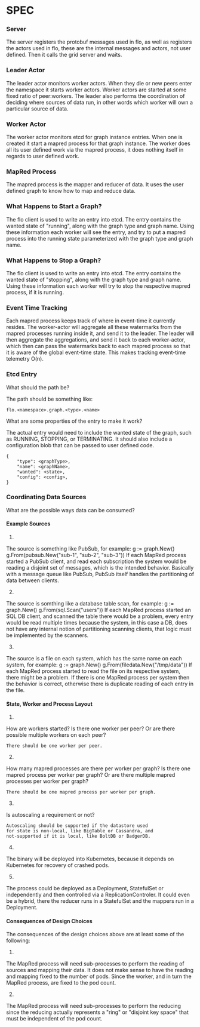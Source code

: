 SPEC
====

### Server

The server registers the protobuf messages used in flo, as well
as registers the actors used in flo, these are the internal
messages and actors, not user defined. Then it calls the grid
server and waits.

### Leader Actor

The leader actor monitors worker actors. When they die or new
peers enter the namespace it starts worker actors. Worker actors
are started at some fixed ratio of peer:workers. The leader
also performs the coordination of deciding where sources of
data run, in other words which worker will own a particular
source of data.

### Worker Actor

The worker actor monitors etcd for graph instance entries. When
one is created it start a mapred process for that graph instance.
The worker does all its user defined work via the mapred process,
it does nothing itself in regards to user defined work.

### MapRed Process

The mapred process is the mapper and reducer of data. It uses the
user defined graph to know how to map and reduce data.

### What Happens to Start a Graph?

The flo client is used to write an entry into etcd. The entry
contains the wanted state of "running", along with the graph
type and graph name. Using these information each worker will
see the entry, and try to put a mapred process into the running
state parameterized with the graph type and graph name.

### What Happens to Stop a Graph?

The flo client is used to write an entry into etcd. The entry
contains the wanted state of "stopping", along with the graph
type and graph name. Using these information each worker will
try to stop the respective mapred process, if it is running.

### Event Time Tracking

Each mapred process keeps track of where in event-time it currently
resides. The worker-actor will aggregate all these watermarks from
the mapred processes running inside it, and send it to the leader.
The leader will then aggregate the aggregations, and send it back
to each worker-actor, which then can pass the watermarks back to
each mapred process so that it is aware of the global event-time
state. This makes tracking event-time telemetry O(n).

### Etcd Entry

What should the path be?

The path should be something like:

    flo.<namespace>.graph.<type>.<name>

What are some properties of the entry to make it work?

The actual entry would need to include the wanted state of the graph,
such as RUNNING, STOPPING, or TERMINATING. It should also include a
configuration blob that can be passed to user defined code.

```
{
    "type": <graphType>,
    "name": <graphName>,
    "wanted": <state>,
    "config": <config>,
}
```

### Coordinating Data Sources
What are the possible ways data can be consumed?

#### Example Sources
1.
The source is something like PubSub, for example:
    g := graph.New()
    g.From(pubsub.New("sub-1", "sub-2", "sub-3"))
If each MapRed process started a PubSub client, and read
each subscription the system would be reading a disjoint
set of messages, which is the intended behavior. Basically
with a message queue like PubSub, PubSub itself handles
the partitioning of data between clients.

2.
The source is somthing like a database table scan, for example:
    g := graph.New()
    g.From(sql.Scan("users"))
If each MapRed process started an SQL DB client, and scanned
the table there would be a problem, every entry would be read
multiple times because the system, in this case a DB, does not
have any internal notion of partitioning scanning clients, that
logic must be implemented by the scanners.

3.
The source is a file on each system, which has the same name
on each system, for example:
    g := graph.New()
    g.From(filedata.New("/tmp/data"))
If each MapRed process started to read the file on its respective
system, there might be a problem. If there is one MapRed process
per system then the behavior is correct, otherwise there is duplicate
reading of each entry in the file.

#### State, Worker and Process Layout
1.
How are workers started? Is there one worker per peer? Or are there
possible multiple workers on each peer?

    There should be one worker per peer.

2.
How many mapred processes are there per worker per graph? Is there
one mapred process per worker per graph? Or are there multiple
mapred processes per worker per graph?

    There should be one mapred process per worker per graph.

3.
Is autoscaling a requirement or not?

    Autoscaling should be supported if the datastore used
    for state is non-local, like BigTable or Cassandra, and
    not-supported if it is local, like BoltDB or BadgerDB.

4.
The binary will be deployed into Kubernetes, because it depends on
Kubernetes for recovery of crashed pods.

5.
The process could be deployed as a Deployment, StatefulSet or 
independently and then controlled via a ReplicationControler.
It could even be a hybrid, there the reducer runs in a StatefulSet
and the mappers run in a Deployment.

#### Consequences of Design Choices
The consequences of the design choices above are at least some
of the following:

1.
The MapRed process will need sub-processes to perform the reading
of sources and mapping their data. It does not make sense to have
the reading and mapping fixed to the number of pods. Since the
worker, and in turn the MapRed process, are fixed to the pod count.

2.
The MapRed process will need sub-processes to perform the reducing
since the reducing actually represents a "ring" or "disjoint key
space" that must be independent of the pod count.
